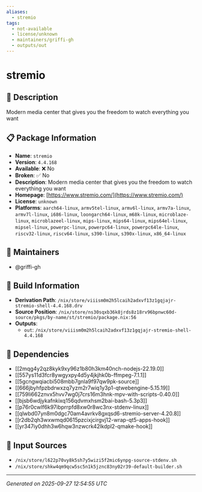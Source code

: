 ```yaml
---
aliases:
  - stremio
tags:
  - not-available
  - license/unknown
  - maintainers/griffi-gh
  - outputs/out
---
```


# stremio

## 📝 Description

Modern media center that gives you the freedom to watch everything you want

## 📋 Package Information

- **Name**: `stremio`
- **Version**: `4.4.168`
- **Available**: ❌ No
- **Broken**: ✅ No
- **Description**: Modern media center that gives you the freedom to watch everything you want
- **Homepage**: [https://www.stremio.com/](https://www.stremio.com/)
- **License**: `unknown`
- **Platforms**: `aarch64-linux`, `armv5tel-linux`, `armv6l-linux`, `armv7a-linux`, `armv7l-linux`, `i686-linux`, `loongarch64-linux`, `m68k-linux`, `microblaze-linux`, `microblazeel-linux`, `mips-linux`, `mips64-linux`, `mips64el-linux`, `mipsel-linux`, `powerpc-linux`, `powerpc64-linux`, `powerpc64le-linux`, `riscv32-linux`, `riscv64-linux`, `s390-linux`, `s390x-linux`, `x86_64-linux`
## 👥 Maintainers

- @griffi-gh


## 🔧 Build Information

- **Derivation Path**: `/nix/store/viiism0m2h5lcaih2adxvf13z1gqjajr-stremio-shell-4.4.168.drv`
- **Source Position**: `/nix/store/ns30sqxb36k8jrds8z18rv96bpnwc60d-source/pkgs/by-name/st/stremio/package.nix:56`
- **Outputs**:
  - `out`:  `/nix/store/viiism0m2h5lcaih2adxvf13z1gqjajr-stremio-shell-4.4.168`

## 🔗 Dependencies

- [[2mqg4y2qz8kyk9xy96z1b80h3km40nch-nodejs-22.19.0]]
- [[557ys11d3fcr8ywgyxpy4d5y4jkjhk0b-ffmpeg-7.1.1]]
- [[5gcngwqiacbi508mbb7gnla9f97qw9pk-source]]
- [[666jbyhfpzbdrwxzq7yzm2r7wiq1y3p1-qtwebengine-5.15.19]]
- [[759li662znvx5hvv7wg0j7crs16m3hnk-mpv-with-scripts-0.40.0]]
- [[bjsb6wdjykafnkixq156qdvmxhsm2bai-bash-5.3p3]]
- [[p76r0cwlf6k97ibprrpfd8xw0r8wc3nx-stdenv-linux]]
- [[qlwbd07yn8m0dgc70am4avrkv8gxqsd6-stremio-server-4.20.8]]
- [[r2db2qh3wxwmqd0615pzcixjcirgvj12-wrap-qt5-apps-hook]]
- [[yr347iy0dhh3w6hqw3nzwcrk42lkdpl2-qmake-hook]]

## 📁 Input Sources

- `/nix/store/l622p70vy8k5sh7y5wizi5f2mic6ynpg-source-stdenv.sh`
- `/nix/store/shkw4qm9qcw5sc5n1k5jznc83ny02r39-default-builder.sh`

---
*Generated on 2025-09-27 12:54:55 UTC*
